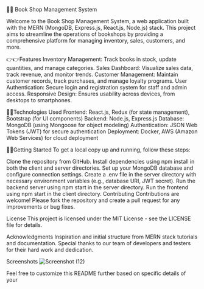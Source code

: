 📙📙 Book Shop Management System

Welcome to the Book Shop Management System, a web application built with the MERN (MongoDB, Express.js, React.js, Node.js) stack. This project aims to streamline the operations of bookshops by providing a comprehensive platform for managing inventory, sales, customers, and more.

👉👉Features
Inventory Management: Track books in stock, update quantities, and manage categories.
Sales Dashboard: Visualize sales data, track revenue, and monitor trends.
Customer Management: Maintain customer records, track purchases, and manage loyalty programs.
User Authentication: Secure login and registration system for staff and admin access.
Responsive Design: Ensures usability across devices, from desktops to smartphones.

🔑🔑Technologies Used
Frontend: React.js, Redux (for state management), Bootstrap (for UI components)
Backend: Node.js, Express.js
Database: MongoDB (using Mongoose for object modeling)
Authentication: JSON Web Tokens (JWT) for secure authentication
Deployment: Docker, AWS (Amazon Web Services) for cloud deployment

🚀🚀Getting Started
To get a local copy up and running, follow these steps:

Clone the repository from GitHub.
Install dependencies using npm install in both the client and server directories.
Set up your MongoDB database and configure connection settings.
Create a .env file in the server directory with necessary environment variables (e.g., database URI, JWT secret).
Run the backend server using npm start in the server directory.
Run the frontend using npm start in the client directory.
Contributing
Contributions are welcome! Please fork the repository and create a pull request for any improvements or bug fixes.

License
This project is licensed under the MIT License - see the LICENSE file for details.

Acknowledgments
Inspiration and initial structure from MERN stack tutorials and documentation.
Special thanks to our team of developers and testers for their hard work and dedication.


Screenshots
![Screenshot (12)](https://github.com/ShivamKumarJha2004/BookShopMangement/assets/108573467/06bbddba-beb8-471f-967b-0184276c68a2)



Feel free to customize this README further based on specific details of your 

